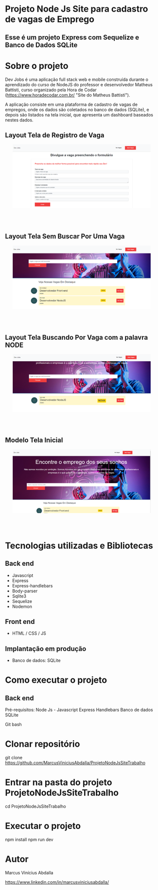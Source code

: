 # Projeto Node Js Site para cadastro de vagas de Emprego

## Esse é um projeto Express com Sequelize e Banco de Dados SQLite

# Sobre o projeto

Dev Jobs é uma aplicação full stack web e mobile construída durante o aprendizado do curso de NodeJS do professor e desenvolvedor Matheus Battisti, curso organizado pela Hora de Codar (https://www.horadecodar.com.br/ "Site do Matheus Battisti").

A aplicação consiste em uma plataforma de cadastro de vagas de empregos, onde os dados são coletados no banco de dados (SQLite), e depois são listados na tela inicial, que apresenta um dashboard baseados nestes dados.

## Layout Tela de Registro de Vaga

<p align="center" style="border-radius:100%"><img height="auto" width="90%"  src="assets/Tela Cadastro Vagas Dev Jobs.png" ></p>

<br>
<br>

## Layout Tela Sem Buscar Por Uma Vaga

<p align="center" style="border-radius:100%"><img height="auto" width="90%"  src="assets/Tela SemBusca Vagas.png" ></p>

<br>
<br>

## Layout Tela Buscando Por Vaga com a palavra NODE

<p align="center" style="border-radius:100%"><img height="auto" width="90%"  src="assets/Tela ComBusca Vagas.png" ></p>

<br>
<br>

## Modelo Tela Inicial

<p align="center" style="border-radius:100%"><img height="auto" width="90%"  src="assets/Tela Inicial Dev Jobs.png" ></p>

<br>
<br>


# Tecnologias utilizadas e Bibliotecas
## Back end
- Javascript
- Express
- Express-handlebars
- Body-parser
- Sqlite3
- Sequelize
- Nodemon


## Front end
- HTML / CSS / JS

## Implantação em produção
- Banco de dados: SQLite

# Como executar o projeto

## Back end
Pré-requisitos: Node Js - Javascript
Express
Handlebars
Banco de dados SQLite

 Git bash
# Clonar repositório
git clone https://github.com/MarcusViniciusAbdalla/ProjetoNodeJsSiteTrabalho

# Entrar na pasta do projeto ProjetoNodeJsSiteTrabalho
cd ProjetoNodeJsSiteTrabalho

# Executar o projeto
npm install
npm run dev



# Autor

Marcus Vinícius Abdalla

https://www.linkedin.com/in/marcusviniciusabdalla/


